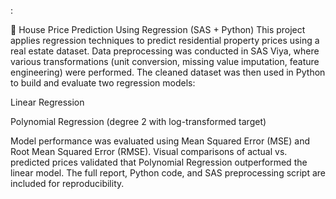 :

🏡 House Price Prediction Using Regression (SAS + Python)
This project applies regression techniques to predict residential property prices using a real estate dataset. Data preprocessing was conducted in SAS Viya, where various transformations (unit conversion, missing value imputation, feature engineering) were performed. The cleaned dataset was then used in Python to build and evaluate two regression models:

Linear Regression

Polynomial Regression (degree 2 with log-transformed target)

Model performance was evaluated using Mean Squared Error (MSE) and Root Mean Squared Error (RMSE). Visual comparisons of actual vs. predicted prices validated that Polynomial Regression outperformed the linear model.
The full report, Python code, and SAS preprocessing script are included for reproducibility.









